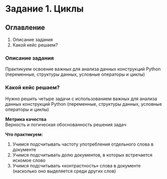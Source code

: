 # Задание 1. Циклы

## Оглавление  
1. Описание задания
2. Какой кейс решаем?

### Описание задания    
Практикуем освоение важных для анализа данных конструкций Python (переменные, структуры данных, условные операторы и циклы)

### Какой кейс решаем?    
Нужно решить четыре задачи с использованием важных для анализа данных конструкций Python (переменные, структуры данных, условные операторы и циклы)

**Метрика качества**     
Верность и логическая обоснованность решения задач

**Что практикуем:**     
1. Учимся подсчитывать частоту употребления отдельного слова в документе
2. Учимся подсчитывать долю документов, в которых встречается искомое слово
3. Учимся подсчитывать «контрастность» слова в документе (насколько оно выделяется среди других слов)
